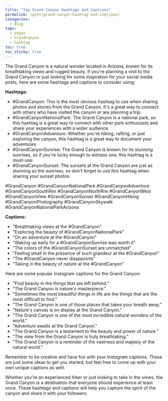 ```yaml
---
title: "Top Grand Canyon Hashtags and Captions"
permalink: /post/grand-canyon-hashtag-and-captions/
categories:
  - Blog
tags:
  - vegas
  - GrandCanyon
  - hashtag
toc: true
toc_sticky: true
---
```


The Grand Canyon is a natural wonder located in Arizona, known for its breathtaking views and rugged beauty. If you're planning a visit to the Grand Canyon or just looking for some inspiration for your social media posts, here are some hashtags and captions to consider using:

**Hashtags:**
* #GrandCanyon: This is the most obvious hashtag to use when sharing photos and stories from the Grand Canyon. It's a great way to connect with others who have visited the canyon or are planning a trip.
* #GrandCanyonNationalPark: The Grand Canyon is a national park, so this hashtag is a great way to connect with other park enthusiasts and share your experiences with a wider audience.
* #GrandCanyonAdventure: Whether you're hiking, rafting, or just exploring the canyon, this hashtag is a great way to document your adventures.
* #GrandCanyonSunrise: The Grand Canyon is known for its stunning sunrises, so if you're lucky enough to witness one, this hashtag is a must-use.
* #GrandCanyonSunset: The sunsets at the Grand Canyon are just as stunning as the sunrises, so don't forget to use this hashtag when sharing your sunset photos.

#GrandCanyon
#GrandCanyonNationalPark
#GrandCanyonAdventure
#GrandCanyonSouthRim
#GrandCanyonNorthRim
#GrandCanyonWest
#GrandCanyonView
#GrandCanyonSunset
#GrandCanyonHiking
#GrandCanyonPhotography
#GrandCanyonSkywalk
#GrandCanyonNationalParkArizona


**Captions:**
* "Breathtaking views at the #GrandCanyon"
* "Exploring the beauty of #GrandCanyonNationalPark"
* "On an adventure at the #GrandCanyon"
* "Waking up early for a #GrandCanyonSunrise was worth it"
* "The colors of the #GrandCanyonSunset are unmatched"
* "Feeling small in the presence of such grandeur at the #GrandCanyon"
* "The #GrandCanyon never disappoints"
* "Taking in the beauty of nature at the #GrandCanyon"

Here are some popular Instagram captions for the Grand Canyon:
* "Find beauty in the things that are left behind."
* "The Grand Canyon is nature's masterpiece."
* "Sometimes the most beautiful things in life are the things that are the most difficult to find."
* "The Grand Canyon is one of those places that takes your breath away."
* "Nature's canvas is on display at the Grand Canyon."
* "The Grand Canyon is one of the most incredible natural wonders of the world."
* "Adventure awaits at the Grand Canyon."
* "The Grand Canyon is a testament to the beauty and power of nature."
* "The view from the Grand Canyon is truly breathtaking."
* "The Grand Canyon is a reminder of the vastness and majesty of the natural world."

Remember to be creative and have fun with your Instagram captions. These are just some ideas to get you started, but feel free to come up with your own unique captions as well.

Whether you're an experienced hiker or just looking to take in the views, the Grand Canyon is a destination that everyone should experience at least once. These hashtags and captions will help you capture the spirit of the canyon and share it with your followers.